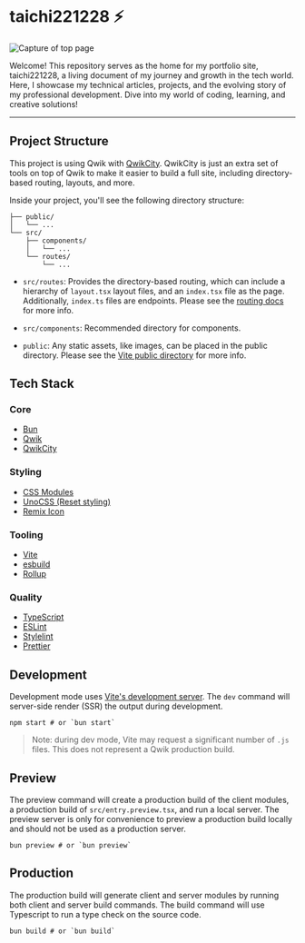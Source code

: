 # taichi221228 ⚡️

![Capture of top page](https://github.com/taichi221228/taichi221228/assets/58300794/190e8707-f7bf-4a84-a9e8-fb410b75791d)

Welcome! This repository serves as the home for my portfolio site, taichi221228, a living document of my journey and growth in the tech world. Here, I showcase my technical articles, projects, and the evolving story of my professional development. Dive into my world of coding, learning, and creative solutions!

---

## Project Structure

This project is using Qwik with [QwikCity](https://qwik.builder.io/qwikcity/overview/). QwikCity is just an extra set of tools on top of Qwik to make it easier to build a full site, including directory-based routing, layouts, and more.

Inside your project, you'll see the following directory structure:

```
├── public/
│   └── ...
└── src/
    ├── components/
    │   └── ...
    └── routes/
        └── ...
```

- `src/routes`: Provides the directory-based routing, which can include a hierarchy of `layout.tsx` layout files, and an `index.tsx` file as the page. Additionally, `index.ts` files are endpoints. Please see the [routing docs](https://qwik.builder.io/qwikcity/routing/overview/) for more info.

- `src/components`: Recommended directory for components.

- `public`: Any static assets, like images, can be placed in the public directory. Please see the [Vite public directory](https://vitejs.dev/guide/assets.html#the-public-directory) for more info.

## Tech Stack

### Core

- [Bun](https://bun.sh/)
- [Qwik](https://qwik.builder.io/)
- [QwikCity](https://qwik.builder.io/qwikcity/overview/)

### Styling

- [CSS Modules](https://qwik.dev/docs/components/styles/#css-modules)
- [UnoCSS (Reset styling)](https://unocss.dev/)
- [Remix Icon](https://remixicon.com/)

### Tooling

- [Vite](https://vitejs.dev/)
- [esbuild](https://esbuild.github.io/)
- [Rollup](https://rollupjs.org/)

### Quality

- [TypeScript](https://www.typescriptlang.org/)
- [ESLint](https://eslint.org/)
- [Stylelint](https://stylelint.io/)
- [Prettier](https://prettier.io/)

## Development

Development mode uses [Vite's development server](https://vitejs.dev/). The `dev` command will server-side render (SSR) the output during development.

```shell
npm start # or `bun start`
```

> Note: during dev mode, Vite may request a significant number of `.js` files. This does not represent a Qwik production build.

## Preview

The preview command will create a production build of the client modules, a production build of `src/entry.preview.tsx`, and run a local server. The preview server is only for convenience to preview a production build locally and should not be used as a production server.

```shell
bun preview # or `bun preview`
```

## Production

The production build will generate client and server modules by running both client and server build commands. The build command will use Typescript to run a type check on the source code.

```shell
bun build # or `bun build`
```
